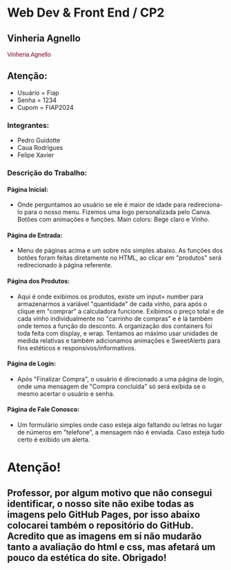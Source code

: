 # Web Dev & Front End / CP2
## Vinheria Agnello

<p style="font-family: 'Arial', sans-serif; color: #800020;">Vinheria Agnello</p>

## Atenção:
- Usuário = Fiap
- Senha = 1234
- Cupom = FIAP2024

### Integrantes:
- Pedro Guidotte
- Caua Rodrigues
- Felipe Xavier

### Descrição do Trabalho:
#### Página Inicial:
- Onde perguntamos ao usuário se ele é maior de idade para redireciona-lo para o nosso menu. Fizemos uma logo personalizada pelo Canva. Botões com animações e funções. Main colors: Bege claro e Vinho.

#### Página de Entrada:
- Menu de páginas acima e um sobre nós simples abaixo. As funções dos botões foram feitas diretamente no HTML, ao clicar em "produtos" será redirecionado à página referente.

#### Página dos Produtos:
- Aqui é onde exibimos os produtos, existe um input= number para armazenarmos a variável "quantidade" de cada vinho, para após o clique em "comprar" a calculadora funcione. Exibimos o preço total e de cada vinho individualmente no "carrinho de compras" e é lá também onde temos a função do desconto. A organização dos containers foi toda feita com display, e wrap. Tentamos ao máximo usar unidades de medida relativas e também adicionamos animações e SweetAlerts para fins estéticos e responsivos/informativos.

#### Página de Login:
- Após "Finalizar Compra", o usuário é direcionado a uma página de login, onde uma mensagem de "Compra concluída" só será exibida se o mesmo acertar o usuário e senha.

#### Página de Fale Conosco:
- Um formulário simples onde caso esteja algo faltando ou letras no lugar de números em "telefone", a mensagem não é enviada. Caso esteja tudo certo é exibido um alerta.

# Atenção!
## Professor, por algum motivo que não consegui identificar, o nosso site não exibe todas as imagens pelo GitHub Pages, por isso abaixo colocarei também o repositório do GitHub. Acredito que as imagens em si não mudarão tanto a avaliação do html e css, mas afetará um pouco da estética do site. Obrigado!
